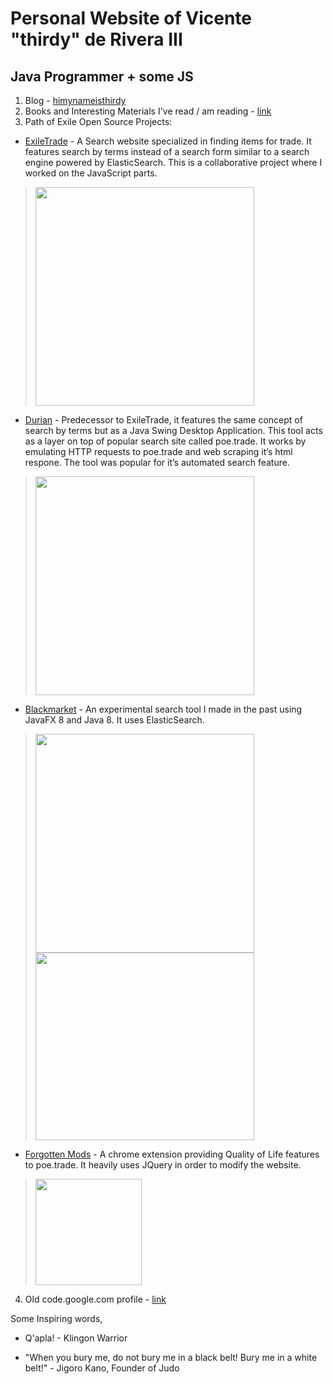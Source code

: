 # Personal Website of Vicente "thirdy" de Rivera III

## Java Programmer + some JS

1. Blog - [himynameisthirdy](http://himynameisthirdy.blogspot.com/)
2. Books and Interesting Materials I've read / am reading - [link](https://sites.google.com/site/thirdyderivera/books)
3. Path of Exile Open Source Projects:
  - [ExileTrade](http://exiletra.de/) - A Search website specialized in finding items for trade. It features search by terms instead of a search form similar to a search engine powered by ElasticSearch. This is a collaborative project where I worked on the JavaScript parts.
  
  > <img src="https://cloud.githubusercontent.com/assets/75921/14044084/09984126-f2c7-11e5-8796-7986b1aeef17.PNG" width="350">

  - [Durian](http://thirdy.github.io/durian/) - Predecessor to ExileTrade, it features the same concept of search by terms but as a Java Swing Desktop Application. This tool acts as a layer on top of popular search site called poe.trade. It works by emulating HTTP requests to poe.trade and web scraping it’s html respone. The tool was popular for it’s automated search feature.
  
  > <img src="https://cloud.githubusercontent.com/assets/75921/12061705/40575b44-afc8-11e5-8fd2-e4e2988648f7.PNG" width="350"> 
  
  - [Blackmarket](https://www.pathofexile.com/forum/view-thread/1454058) - An experimental search tool I made in the past using JavaFX 8 and Java 8. It uses ElasticSearch.
  
  > <img src="https://cloud.githubusercontent.com/assets/75921/11016898/9b4ee630-85c9-11e5-8d20-fd2a8980595c.PNG" width="350"> 
  > <img src="https://cloud.githubusercontent.com/assets/75921/11015037/7d0bf342-8589-11e5-84db-42c573759859.png" width="350" height="300"> 
  
  - [Forgotten Mods](https://www.pathofexile.com/forum/view-thread/1164052) - A chrome extension providing Quality of Life features to poe.trade. It heavily uses JQuery in order to modify the website.
  
  > <img src="https://camo.githubusercontent.com/7e1b02650e2b22cf42a4f8ddd3515ada1bbdc28d/687474703a2f2f692e696d6775722e636f6d2f4f3035693971532e706e67" width="170"> 

4. Old code.google.com profile - [link](https://code.google.com/u/109784704572906772367/)


Some Inspiring words,

 * Q'apla! - Klingon Warrior

 * "When you bury me, do not bury me in a black belt! Bury me in a white belt!" - Jigoro Kano, Founder of Judo
